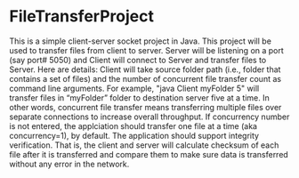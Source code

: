 # FileTransferProject
This is a simple client-server socket project in Java. This project will be used to transfer files from client to server. Server will be listening on a port (say port# 5050) and Client will connect to Server and transfer files to Server. Here are details:
Client will take source folder path (i.e., folder that contains a set of files)  and the number of concurrent file transfer count as command line arguments. For example, "java Client myFolder 5" will transfer files in “myFolder” folder to destination server five at a time. In other words, concurrent file transfer means transferring multiple files over separate connections to increase overall throughput. If concurrency number is not entered, the applciation should transfer one file at a time (aka concurrency=1), by default.
The application should support integrity verification. That is, the client and server will calculate checksum of each file after it is transferred and compare them to make sure data is transferred without any error in the network.
